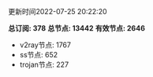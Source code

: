 更新时间2022-07-25 20:22:20

**总订阅: 378**
**总节点: 13442**
**有效节点: 2646**
- v2ray节点: 1767
- ss节点: 652
- trojan节点: 227
